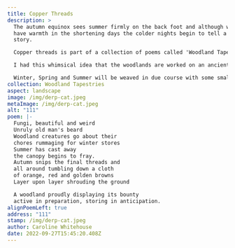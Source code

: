 ```yaml
---
title: Copper Threads
description: >
  The autumn equinox sees summer firmly on the back foot and although we may
  have warmth in the shortening days the colder nights begin to tell a different
  story. 

  Copper threads is part of a collection of poems called 'Woodland Tapestries'  

  I had this whimsical idea that the woodlands are worked on an ancient loom overseen by the seasons. 

  Winter, Spring and Summer will be weaved in due course with some smaller tapestries will linking the seasons.
collection: Woodland Tapestries
aspect: landscape
image: /img/derp-cat.jpeg
metaImage: /img/derp-cat.jpeg
alt: "111"
poem: |-
  Fungi, beautiful and weird
  Unruly old man's beard
  Woodland creatures go about their 
  chores rummaging for winter stores
  Summer has cast away
  the canopy begins to fray.
  Autumn snips the final threads and
  all around tumbling down a cloth
  of orange, red and golden browns
  Layer upon layer shrouding the ground

  A woodland proudly displaying its bounty
  active in preparation, storing in anticipation.
alignPoemLeft: true
address: "111"
stamp: /img/derp-cat.jpeg
author: Caroline Whitehouse
date: 2022-09-27T15:45:20.408Z
---
```

